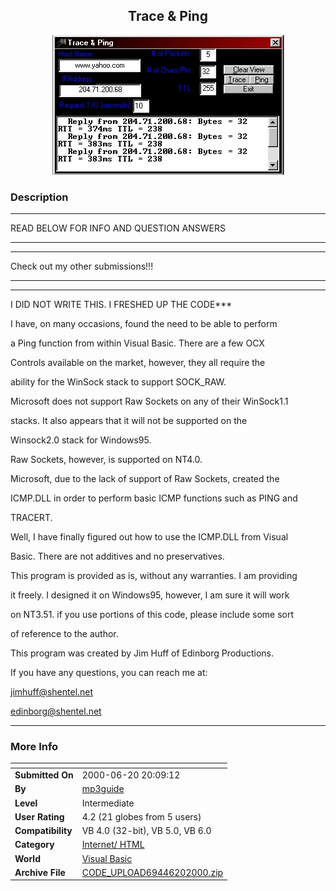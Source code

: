 ﻿<div align="center">

## Trace & Ping

<img src="PIC20006202033219828.jpg">
</div>

### Description



----

READ BELOW FOR INFO AND QUESTION ANSWERS

----

----

Check out my other submissions!!!

----

----

I DID NOT WRITE THIS. I FRESHED UP THE CODE***

I have, on many occasions, found the need to be able to perform

a Ping function from within Visual Basic. There are a few OCX

Controls available on the market, however, they all require the

ability for the WinSock stack to support SOCK_RAW.

Microsoft does not support Raw Sockets on any of their WinSock1.1

stacks. It also appears that it will not be supported on the

Winsock2.0 stack for Windows95.

Raw Sockets, however, is supported on NT4.0.

Microsoft, due to the lack of support of Raw Sockets, created the

ICMP.DLL in order to perform basic ICMP functions such as PING and

TRACERT.

Well, I have finally figured out how to use the ICMP.DLL from Visual

Basic. There are not additives and no preservatives.

This program is provided as is, without any warranties. I am providing

it freely. I designed it on Windows95, however, I am sure it will work

on NT3.51. if you use portions of this code, please include some sort

of reference to the author.

This program was created by Jim Huff of Edinborg Productions.

If you have any questions, you can reach me at:

jimhuff@shentel.net

edinborg@shentel.net

----


 
### More Info
 


<span>             |<span>
---                |---
**Submitted On**   |2000-06-20 20:09:12
**By**             |[mp3guide](https://github.com/Planet-Source-Code/PSCIndex/blob/master/ByAuthor/mp3guide.md)
**Level**          |Intermediate
**User Rating**    |4.2 (21 globes from 5 users)
**Compatibility**  |VB 4\.0 \(32\-bit\), VB 5\.0, VB 6\.0
**Category**       |[Internet/ HTML](https://github.com/Planet-Source-Code/PSCIndex/blob/master/ByCategory/internet-html__1-34.md)
**World**          |[Visual Basic](https://github.com/Planet-Source-Code/PSCIndex/blob/master/ByWorld/visual-basic.md)
**Archive File**   |[CODE\_UPLOAD69446202000\.zip](https://github.com/Planet-Source-Code/mp3guide-trace-ping__1-9090/archive/master.zip)








